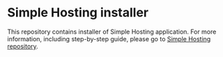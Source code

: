 # Simple Hosting installer
This repository contains installer of Simple Hosting application. For more information, including step-by-step guide, please go to [Simple Hosting repository](https://github.com/byte98/upce-bspwe-hosting).
